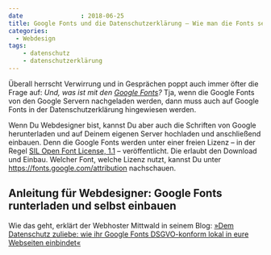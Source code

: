 ```yaml
---
date                : 2018-06-25
title: Google Fonts und die Datenschutzerklärung – Wie man die Fonts selbst einbaut
categories:
  - Webdesign
tags:
    - datenschutz
    - datenschutzerklärung
---
```

Überall herrscht Verwirrung und in Gesprächen poppt auch immer öfter die Frage auf: _Und, was ist mit den [Google Fonts](https://fonts.google.com/)?_ Tja, wenn die Google Fonts von den Google Servern nachgeladen werden, dann muss auch auf Google Fonts in der Datenschutzerklärung hingewiesen werden.<!-- readmore -->

Wenn Du Webdesigner bist, kannst Du aber auch die Schriften von Google
herunterladen und auf Deinem eigenen Server hochladen und anschließend
einbauen. Denn die Google Fonts werden unter einer freien Lizenz – in
der Regel [SIL Open Font
License, 1.1](https://de.wikipedia.org/wiki/SIL_Open_Font_License) –
veröffentlicht. Die erlaubt den Download und Einbau. Welcher Font,
welche Lizenz nutzt, kannst Du
unter <https://fonts.google.com/attribution>
nachschauen.

## Anleitung für Webdesigner: Google Fonts runterladen und selbst einbauen

Wie das geht, erklärt der Webhoster Mittwald in seinem Blog: [»Dem
Datenschutz zuliebe: wie ihr Google Fonts DSGVO-konform lokal in eure
Webseiten
einbindet«](https://www.mittwald.de/blog/mittwald/howtos/dem-datenschutz-zuliebe-wie-ihr-google-fonts-lokal-in-eure-webseiten-einbindet)


